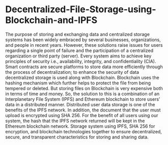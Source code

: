 # Decentralized-File-Storage-using-Blockchain-and-IPFS
The purpose of storing and exchanging data and centralized storage systems has been widely embraced by 
several businesses, organizations, and people in recent years. However, these solutions raise issues for users 
regarding a single point of failure and the participation of a centralized organization or third party (server). 
Every system aims to achieve key principles of security i.e., availability, integrity, and confidentiality (CIA). 
Smart contracts are secure platforms to store data more efficiently through the process of decentralization; 
to enhance the security of data decentralized storage is used along with Blockchain. Blockchain uses the 
hashing mechanism which further helps to protect the file from being tempered or deleted. But storing files 
on Blockchain is very expensive both in terms of time and money. So, the solution to this is a combination 
of an Interplanetary File System (IPFS) and Ethereum blockchain to store users’ data in a distributed manner. 
Distributed user data storage is one of the benefits of the IPFS network. In addition, the document that the 
user must upload is encrypted using SHA 256. For the benefit of all users using our system, the hash that the 
IPFS network returned will be kept in the Ethereum blockchain network. Storage system using IPFS, SHA 256 for 
encryption, and blockchain technologies together to ensure decentralized, secure, and transparent characteristics 
for storing and sharing data.
